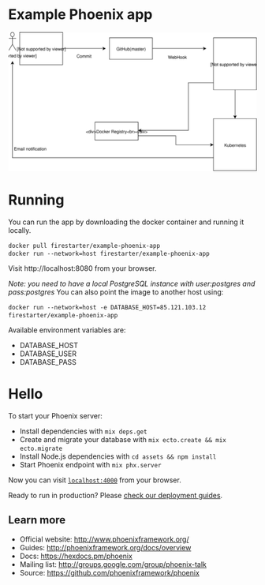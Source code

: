# Example Phoenix app

![build pipeline](./build_pipeline.svg)

# Running

You can run the app by downloading the docker container and running it locally.
```
docker pull firestarter/example-phoenix-app
docker run --network=host firestarter/example-phoenix-app
```
Visit http://localhost:8080 from your browser.

*Note: you need to have a local PostgreSQL instance with user:postgres and pass:postgres*
You can also point the image to another host using:
```
docker run --network=host -e DATABASE_HOST=85.121.103.12 firestarter/example-phoenix-app
```
Available environment variables are:
  * DATABASE_HOST
  * DATABASE_USER
  * DATABASE_PASS

# Hello

To start your Phoenix server:

  * Install dependencies with `mix deps.get`
  * Create and migrate your database with `mix ecto.create && mix ecto.migrate`
  * Install Node.js dependencies with `cd assets && npm install`
  * Start Phoenix endpoint with `mix phx.server`

Now you can visit [`localhost:4000`](http://localhost:4000) from your browser.

Ready to run in production? Please [check our deployment guides](http://www.phoenixframework.org/docs/deployment).

## Learn more

  * Official website: http://www.phoenixframework.org/
  * Guides: http://phoenixframework.org/docs/overview
  * Docs: https://hexdocs.pm/phoenix
  * Mailing list: http://groups.google.com/group/phoenix-talk
  * Source: https://github.com/phoenixframework/phoenix
